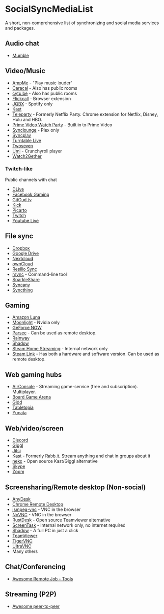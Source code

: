 # SocialSyncMediaList

A short, non-comprehensive list of synchronizing and social media services and packages.

## Audio chat

- [Mumble](https://www.mumble.info/)

## Video/Music

- [AmpMe](https://www.ampme.com/) - "Play music louder" 
- [Caracal](https://caracal.club/) - Also has public rooms
- [cytu.be](https://cytu.be/) - Also has public rooms
- [Flickcall](https://www.flickcall.com/) - Browser extension
- [JQBX](https://www.jqbx.fm/) - Spotify only
- [Kast](https://kast.gg/)
- [Teleparty](https://www.netflixparty.com/) - Formerly Netflix Party. Chrome extension for Netflix, Disney, Hulu and HBO.
- [Prime Video Watch Party](https://www.amazon.com/adlp/watchparty) - Built in to Prime Video
- [Synclounge](https://synclounge.tv/) - Plex only
- [Syncplay](https://syncplay.pl/)
- [Turntable Live](https://turntablelive.com/)
- [Twoseven](https://twoseven.xyz/)
- [Umi](https://umi.party/) - Crunchyroll player
- [Watch2Gether](https://www.watch2gether.com/)

### Twitch-like
Public channels with chat

- [DLive](https://dlive.tv)
- [Facebook Gaming](https://fb.gg)
- [GitGud.tv](https://gitgud.tv/)
- [Kick](https://kick.com/)
- [Picarto](https://picarto.tv)
- [Twitch](https://twitch.tv)
- [Youtube Live](https://www.youtube.com/results?sp=EgJAAQ%253D%253D)

## File sync

- [Dropbox](https://www.dropbox.com/)
- [Google Drive](https://www.google.com/drive/)
- [Nextcloud](https://nextcloud.com/)
- [ownCloud](https://owncloud.org/)
- [Resilio Sync](https://www.resilio.com/individuals-sync/)
- [rsync](https://www.samba.org/rsync/) - Command-line tool
- [SparkleShare](http://sparkleshare.org/)
- [Syncany](https://www.syncany.org/)
- [Syncthing](https://syncthing.net/)

## Gaming

- [Amazon Luna](https://luna.amazon.com/)
- [Moonlight](https://moonlight-stream.org/) - Nvidia only
- [GeForce NOW](https://www.nvidia.com/en-us/geforce-now/)
- [Parsec](https://parsecgaming.com/) - Can be used as remote desktop.
- [Rainway](https://rainway.com/)
- [Shadow](https://shadow.tech/)
- [Steam Home Streaming](https://store.steampowered.com/streaming/) - Internal network only
- [Steam Link](https://store.steampowered.com/steamlink/about/) - Has both a hardware and software version. Can be used as remote desktop.

## Web gaming hubs

- [AirConsole](https://www.airconsole.com/) - Streaming game-service (free and subscription). Multiplayer. 
- [Board Game Arena](https://en.boardgamearena.com)
- [Gidd](https://gidd.io)
- [Tabletopia](https://tabletopia.com)
- [Yucata](https://www.yucata.de/en)

## Web/video/screen

- [Discord](https://discordapp.com/)
- [Giggl](https://giggl.app/)
- [Jitsi](https://jitsi.org/)
- [Kast](https://kast.gg/) - Formerly Rabb.it. Stream anything and chat in groups about it
- [neko](https://github.com/m1k1o/neko) - Open source Kast/Giggl alternative
- [Skype](https://skype.com/)
- [Zoom](https://zoom.us/)

## Screensharing/Remote desktop (Non-social)

- [AnyDesk](https://anydesk.com/)
- [Chrome Remote Desktop](https://remotedesktop.google.com/)
- [jsmpeg-vnc](https://github.com/phoboslab/jsmpeg-vnc) - VNC in the browser
- [NoVNC](https://novnc.com/info.html) - VNC in the browser
- [RustDesk](https://github.com/rustdesk/rustdesk) - Open source Teamviewer alternative
- [ScreenTask](https://screentask.me/) - Internal network only, no internet required
- [Shadow](https://shadow.tech/) - A full PC in just a click
- [TeamViewer](https://www.teamviewer.com/)
- [TigerVNC](https://tigervnc.org/)
- [UltraVNC](https://uvnc.com/)
- Many others

## Chat/Conferencing

- [Awesome Remote Job - Tools](https://github.com/lukasz-madon/awesome-remote-job#tools)

## Streaming (P2P)

- [Awesome peer-to-peer](https://github.com/kgryte/awesome-peer-to-peer)
